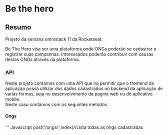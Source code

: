 # Be the hero
## Resumo
Projeto da semana omnistack 11 da Rocketseat.  

Be The Hero visa ser uma plataforma onde ONGs poderão se cadastrar e registrar suas campanhas. Interessados poderão contribuir com causas destas ONGs através da plataforma.

### API
Neste projeto contamos com uma API que ira permitir que o frontend da aplicação possa utilizar dos dados cadastrados no backend da aplicação de varias formas, seja no desenvolvimento da pagina web ou do aplicativo mobile.  
Neste caso contamos com os seguintes metódos

#### Ongs
''' Javascript
post('/ongs/',index)//Lista todas as ongs cadastradas
